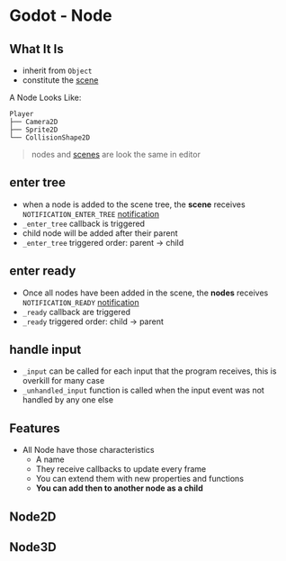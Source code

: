 # Godot - Node

## What It Is

- inherit from `Object`
- constitute the [scene](#scene)

A Node Looks Like:

```
Player
├── Camera2D
├── Sprite2D
└── CollisionShape2D
```

> nodes and [scenes](#scene) are look the same in editor

## enter tree

- when a node is added to the scene tree, the **scene** receives `NOTIFICATION_ENTER_TREE` [notification]()
- `_enter_tree` callback is triggered
- child node will be added after their parent
- `_enter_tree` triggered order: parent → child

## enter ready

- Once all nodes have been added in the scene, the **nodes** receives `NOTIFICATION_READY` [notification]()
- `_ready` callback are triggered
- `_ready` triggered order: child → parent

## handle input

- `_input` can be called for each input that the program receives, this is overkill for many case
- `_unhandled_input` function is called when the input event was not handled by any one else

## Features

- All Node have those characteristics
  - A name
  - They receive callbacks to update every frame
  - You can extend them with new properties and functions
  - **You can add then to another node as a child**

## Node2D

## Node3D

